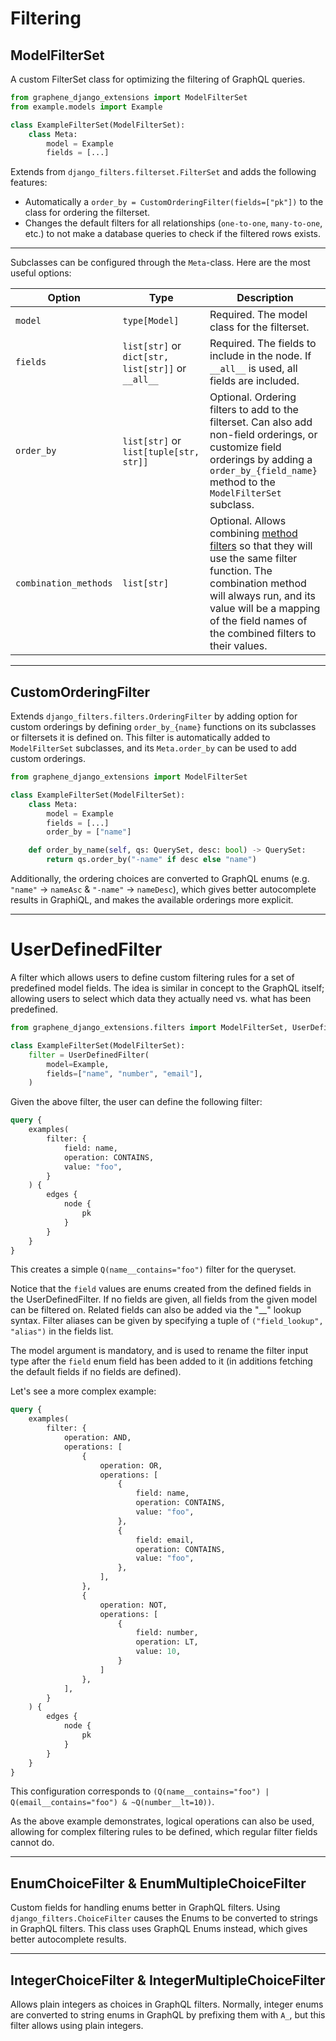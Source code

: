 # Filtering

## ModelFilterSet

A custom FilterSet class for optimizing the filtering of GraphQL queries.

```python
from graphene_django_extensions import ModelFilterSet
from example.models import Example

class ExampleFilterSet(ModelFilterSet):
    class Meta:
        model = Example
        fields = [...]
```

Extends from `django_filters.filterset.FilterSet` and adds the following features:

- Automatically a `order_by = CustomOrderingFilter(fields=["pk"])` to the class for ordering the filterset.
- Changes the default filters for all relationships (`one-to-one`, `many-to-one`, etc.) to not make a database
  queries to check if the filtered rows exists.

---

Subclasses can be configured through the `Meta`-class. Here are the most useful options:

| Option                | Type                                               | Description                                                                                                                                                                                                                     |
|-----------------------|----------------------------------------------------|---------------------------------------------------------------------------------------------------------------------------------------------------------------------------------------------------------------------------------|
| `model`               | `type[Model]`                                      | Required. The model class for the filterset.                                                                                                                                                                                    |
| `fields`              | `list[str]` or `dict[str, list[str]]` or `__all__` | Required. The fields to include in the node. If `__all__` is used, all fields are included.                                                                                                                                     |
| `order_by`            | `list[str]` or `list[tuple[str, str]]`             | Optional. Ordering filters to add to the filterset. Can also add non-field orderings, or customize field orderings by adding a `order_by_{field_name}` method to the `ModelFilterSet` subclass.                                 |
| `combination_methods` | `list[str]`                                        | Optional. Allows combining [method filters] so that they will use the same filter function. The combination method will always run, and its value will be a mapping of the field names of the combined filters to their values. |

---

## CustomOrderingFilter

Extends `django_filters.filters.OrderingFilter` by adding option for custom orderings
by defining `order_by_{name}` functions on its subclasses or filtersets it is defined on.
This filter is automatically added to `ModelFilterSet` subclasses, and its `Meta.order_by`
can be used to add custom orderings.

```python
from graphene_django_extensions import ModelFilterSet

class ExampleFilterSet(ModelFilterSet):
    class Meta:
        model = Example
        fields = [...]
        order_by = ["name"]

    def order_by_name(self, qs: QuerySet, desc: bool) -> QuerySet:
        return qs.order_by("-name" if desc else "name")
```

Additionally, the ordering choices are converted to GraphQL enums (e.g. `"name"` -> `nameAsc`
& `"-name"` -> `nameDesc`), which gives better autocomplete results in GraphiQL, and makes the
available orderings more explicit.

---

# UserDefinedFilter

A filter which allows users to define custom filtering rules for a set of predefined model fields.
The idea is similar in concept to the GraphQL itself; allowing users to select which data they actually
need vs. what has been predefined.

```python
from graphene_django_extensions.filters import ModelFilterSet, UserDefinedFilter

class ExampleFilterSet(ModelFilterSet):
    filter = UserDefinedFilter(
        model=Example,
        fields=["name", "number", "email"],
    )
```

Given the above filter, the user can define the following filter:

```graphql
query {
    examples(
        filter: {
            field: name,
            operation: CONTAINS,
            value: "foo",
        }
    ) {
        edges {
            node {
                pk
            }
        }
    }
}
```

This creates a simple `Q(name__contains="foo")` filter for the queryset.

Notice that the `field` values are enums created from the defined fields in the UserDefinedFilter.
If no fields are given, all fields from the given model can be filtered on. Related fields can also be
added via the "__" lookup syntax. Filter aliases can be given by specifying a tuple of
`("field_lookup", "alias")` in the fields list.

The model argument is mandatory, and is used to rename the filter input type after the `field` enum field
has been added to it (in additions fetching the default fields if no fields are defined).

Let's see a more complex example:

```graphql
query {
    examples(
        filter: {
            operation: AND,
            operations: [
                {
                    operation: OR,
                    operations: [
                        {
                            field: name,
                            operation: CONTAINS,
                            value: "foo",
                        },
                        {
                            field: email,
                            operation: CONTAINS,
                            value: "foo",
                        },
                    ],
                },
                {
                    operation: NOT,
                    operations: [
                        {
                            field: number,
                            operation: LT,
                            value: 10,
                        }
                    ]
                },
            ],
        }
    ) {
        edges {
            node {
                pk
            }
        }
    }
}
```

This configuration corresponds to `(Q(name__contains="foo") | Q(email__contains="foo") & ~Q(number__lt=10))`.

As the above example demonstrates, logical operations can also be used, allowing for complex
filtering rules to be defined, which regular filter fields cannot do.

---

## EnumChoiceFilter & EnumMultipleChoiceFilter

Custom fields for handling enums better in GraphQL filters.
Using `django_filters.ChoiceFilter` causes the Enums to be converted to strings in GraphQL filters.
This class uses GraphQL Enums instead, which gives better autocomplete results.

---

## IntegerChoiceFilter & IntegerMultipleChoiceFilter

Allows plain integers as choices in GraphQL filters. Normally, integer enums are converted
to string enums in GraphQL by prefixing them with `A_`, but this filter allows using plain integers.

[method filters]: https://django-filter.readthedocs.io/en/stable/guide/usage.html#customize-filtering-with-filter-method
